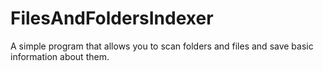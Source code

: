 # FilesAndFoldersIndexer
A simple program that allows you to scan folders and files and save basic information about them.
